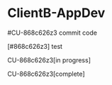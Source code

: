 # ClientB-AppDev
#CU-868c626z3 commit code

[#868c626z3] test 

CU-868c626z3[in progress]

CU-868c626z3[complete]
